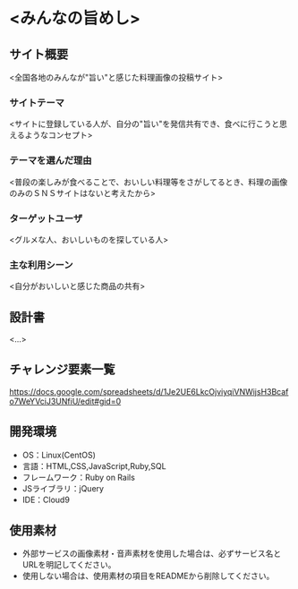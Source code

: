 # <みんなの旨めし>

## サイト概要
<全国各地のみんなが"旨い"と感じた料理画像の投稿サイト>

### サイトテーマ
<サイトに登録している人が、自分の"旨い"を発信共有でき、食べに行こうと思えるようなコンセプト>

### テーマを選んだ理由
<普段の楽しみが食べることで、おいしい料理等をさがしてるとき、料理の画像のみのＳＮＳサイトはないと考えたから>

### ターゲットユーザ
<グルメな人、おいしいものを探している人>

### 主な利用シーン
<自分がおいしいと感じた商品の共有>

## 設計書
<...>

## チャレンジ要素一覧
https://docs.google.com/spreadsheets/d/1Je2UE6LkcOjviyqiVNWijsH3Bcafo7WeYVciJ3UNfiU/edit#gid=0

## 開発環境
- OS：Linux(CentOS)
- 言語：HTML,CSS,JavaScript,Ruby,SQL
- フレームワーク：Ruby on Rails
- JSライブラリ：jQuery
- IDE：Cloud9

## 使用素材
- 外部サービスの画像素材・音声素材を使用した場合は、必ずサービス名とURLを明記してください。
- 使用しない場合は、使用素材の項目をREADMEから削除してください。